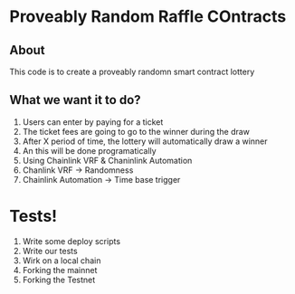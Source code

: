 # Proveably Random Raffle COntracts

## About

This code is to create a proveably randomn smart contract lottery

## What we want it to do?

1. Users can enter by paying for a ticket
1. The ticket fees are going to go to the winner during the draw
1. After X period of time, the lottery will automatically draw a winner
1. An this will be done programatically
1. Using Chainlink VRF & Chaninlink Automation
1. Chanlink VRF -> Randomness
1. Chainlink Automation -> Time base trigger

# Tests!

1. Write some deploy scripts
2. Write our tests
3. Wirk on a local chain
4. Forking the mainnet
5. Forking the Testnet
